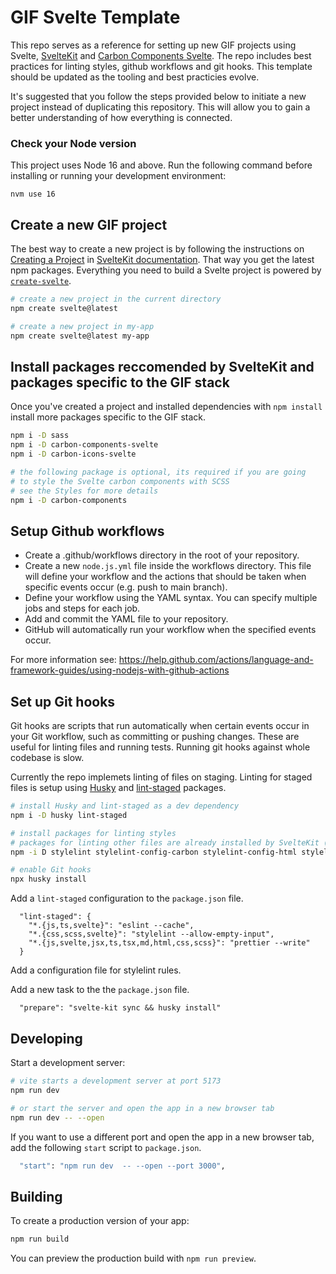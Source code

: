 # GIF Svelte Template

This repo serves as a reference for setting up new GIF projects using Svelte, [SvelteKit](https://kit.svelte.dev/) and [Carbon Components Svelte](https://carbon-components-svelte.onrender.com/). The repo includes best practices for linting styles, github workflows and git hooks. This template should be updated as the tooling and best practicies evolve.

It's suggested that you follow the steps provided below to initiate a new project instead of duplicating this repository. This will allow you to gain a better understanding of how everything is connected.

### Check your Node version

This project uses Node 16 and above. Run the following command before installing or running your development environment:

```
nvm use 16
```

## Create a new GIF project

The best way to create a new project is by following the instructions on [Creating a Project](https://kit.svelte.dev/docs/creating-a-project) in [SvelteKit documentation](https://kit.svelte.dev/docs/introduction). That way you get the latest npm packages. Everything you need to build a Svelte project is powered by [`create-svelte`](https://github.com/sveltejs/kit/tree/master/packages/create-svelte).

```bash
# create a new project in the current directory
npm create svelte@latest

# create a new project in my-app
npm create svelte@latest my-app
```

## Install packages reccomended by SvelteKit and packages specific to the GIF stack

Once you've created a project and installed dependencies with `npm install` install more packages specific to the GIF stack.

```bash
npm i -D sass
npm i -D carbon-components-svelte
npm i -D carbon-icons-svelte

# the following package is optional, its required if you are going
# to style the Svelte carbon components with SCSS
# see the Styles for more details
npm i -D carbon-components

```

## Setup Github workflows

- Create a .github/workflows directory in the root of your repository.
- Create a new `node.js.yml` file inside the workflows directory. This file will define your workflow and the actions that should be taken when specific events occur (e.g. push to main branch).
- Define your workflow using the YAML syntax. You can specify multiple jobs and steps for each job.
- Add and commit the YAML file to your repository.
- GitHub will automatically run your workflow when the specified events occur.

For more information see: https://help.github.com/actions/language-and-framework-guides/using-nodejs-with-github-actions


## Set up Git hooks

Git hooks are scripts that run automatically when certain events occur in your Git workflow, such as committing or pushing changes. These are useful for linting files and running tests. Running git hooks against whole codebase is slow. 

Currently the repo implemets linting of files on staging. Linting for staged files is setup using [Husky](https://typicode.github.io/husky/#/) and [lint-staged](https://github.com/okonet/lint-staged) packages.

```bash
# install Husky and lint-staged as a dev dependency
npm i -D husky lint-staged

# install packages for linting styles
# packages for linting other files are already installed by SvelteKit (eslint and prettier)
npm -i D stylelint stylelint-config-carbon stylelint-config-html stylelint-config-prettier-scss

# enable Git hooks
npx husky install

```

Add a `lint-staged` configuration to the `package.json` file.

```
  "lint-staged": {
    "*.{js,ts,svelte}": "eslint --cache",
    "*.{css,scss,svelte}": "stylelint --allow-empty-input",
    "*.{js,svelte,jsx,ts,tsx,md,html,css,scss}": "prettier --write"
  }
```

Add a configuration file for stylelint rules. 

Add a new task to the the `package.json` file.

```
  "prepare": "svelte-kit sync && husky install"
```

## Developing

Start a development server:

```bash
# vite starts a development server at port 5173
npm run dev

# or start the server and open the app in a new browser tab
npm run dev -- --open
```

If you want to use a different port and open the app in a new browser tab, add the following `start` script to `package.json`.

```bash
  "start": "npm run dev  -- --open --port 3000",
```

## Building

To create a production version of your app:

```bash
npm run build
```

You can preview the production build with `npm run preview`.